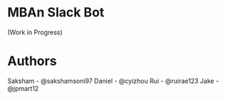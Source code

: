 # MBAn Slack Bot
(Work in Progress)




# Authors
Saksham - @sakshamsoni97
Daniel - @cyizhou
Rui - @ruirae123
Jake - @jpmart12
